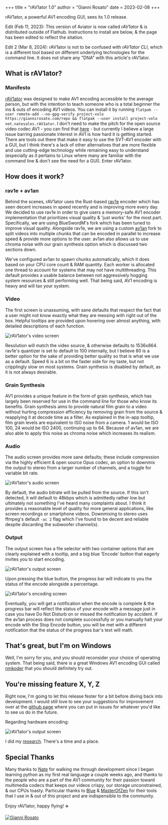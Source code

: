 +++
title = "rAV1ator 1.0"
author = "Gianni Rosato"
date = 2023-02-08
+++

rAV1ator, a powerful AV1 encoding GUI, sees its 1.0 release.

<!-- more -->

Edit (Feb 11, 2023): This version of Aviator is now called _rAV1ator_ & is
distributed outside of Flathub. Instructions to install are below, & the page
has been edited to reflect the sitation.

Edit 2 (Mar 8, 2024): rAV1ator is not to be confused with _rAV1ator CLI_, which
is a different tool based on different underlying technologies for the command
line. It does not share any "DNA" with this article's rAV1ator.

## What is rAV1ator?

### Manifesto

[rAV1ator](https://wiki.x266.mov/docs/utilities/rAV1ator) was designed to make
AV1 encoding accessible to the average person, but with the intention to teach
someone who is a total beginner the ins & outs of encoding AV1 videos. You can
install it by running
`flatpak --user remote-add --no-gpg-verify project-volo https://giannirosato.com/repo && flatpak --user install project-volo net.natesales.rAV1ator`.
I don't need to make the pitch for the open source video codec AV1 - you can
find that [here](https://wikiless.org/wiki/AV1) - but currently I believe a
large issue barring passionate interest in AV1 is how hard it is getting
started. There are tools out there that make it easy to use the SVT-AV1 encoder
with a GUI, but I think there's a lack of other alternatives that are more
flexible and use cutting-edge technology while remaining easy to understand
(especially as it pertains to Linux where many are familiar with the command
line & don't see the need for a GUI). Enter rAV1ator.

## How does it work?

### rav1e + av1an

Behind the scenes, rAV1ator uses the Rust-based
[rav1e](https://github.com/BlueSwordM/rav1e) encoder which has seen decent
increases in speed recently and is improving more every day. We decided to use
rav1e in order to give users a memory-safe AV1 encoder implementation that
prioritizes visual quality & 'just works' for the most part. Specifically, we
are using BlueSwordM's fork which has been tuned to improve visual quality.
Alongside rav1e, we are using a custom
[av1an](https://github.com/natesales/Av1an) fork to split videos into multiple
chunks that can be encoded in parallel to increase speed & provide more options
to the user. av1an also allows us to use chroma noise with our grain synthesis
option which is discussed two sections down.

We've configured av1an to spawn chunks automatically, which it does based on
your CPU core count & RAM quantity. Each worker is allocated one thread to
account for systems that may not have multithreading. This default provides a
usable balance between not aggressively hogging system resources & still
performing well. That being said, AV1 encoding is heavy and will tax your
system.

### Video

The first screen is unassuming, with sane defaults that respect the fact that a
user might not know exactly what they are messing with right out of the box.
Helpful tooltips are provided upon hovering over almost anything, with detailed
descriptions of each function.

![rAV1ator's video screen](/static/images/aviator_video.webp)

Resolution will match the video source, & otherwise defaults to 1536x864.
rav1e's quantizer is set to default to 100 internally, but I believe 80 is a
better option for the sake of providing better quality so that is what we use as
a default. Speed 6 is a bit on the faster side for my taste, but not cripplingly
slow on most systems. Grain synthesis is disabled by default, as it is not
always desirable.

### Grain Synthesis

AV1 provides a unique feature in the form of grain synthesis, which has largely
been reserved for use in the command line for those who know its benefits. Grain
synthesis aims to provide natural film grain to a video without hurting
compression efficiency by removing grain from the source & reapplying it at
decode time as a filter. As explained in the in-app tooltip, film grain levels
are equivalent to ISO noise from a camera. 1 would be ISO 100, 24 would be ISO
2400, continuing up to 64. Because of av1an, we are also able to apply this
noise as chroma noise which increases its realism.

### Audio

The audio screen provides more sane defaults; these include compression via the
highly efficient & open source Opus codec, an option to downmix the output to
stereo from a larger number of channels, and a toggle for variable bit rate.

![rAV1ator's audio screen](/static/images/aviator_audio.webp)

By default, the audio bitrate will be pulled from the source. If this isn't
detected, it will default to 48kbps which is admittedly rather low but
ultimately not something I've heard many complaints about. I think it provides a
reasonable level of quality for more general applications, like screen
recordings or smartphone videos. Downmixing to stereo uses ffmpeg's default
`-ac 2` flag which I've found to be decent and reliable despite discarding the
subwoofer channel(s).

### Output

The output screen has a file selector with two container options that are
clearly explained with a tooltip, and a big blue 'Encode' button that eagerly
invites you to start encoding.

![rAV1ator's output screen](/static/images/aviator_output.webp)

Upon pressing the blue button, the progress bar will indicate to you the status
of the encode alongside a percentage.

![rAV1ator's encoding screen](/static/images/aviator_encoding.webp)

Eventually, you will get a notification when the encode is complete & the
progress bar will reflect the status of your encode with a message just in case
you have Do Not Disturb on or missed the notification by accident. If the av1an
process does not complete successfully or you manually halt your encode with the
Stop Encode button, you will be met with a different notification that the
status of the progress bar's text will math.

## That's great, but I'm on Windows

Well, I'm sorry for you, and you should reconsider your choice of operating
system. That being said, there is a great Windows AV1 encoding GUI called
[nmkoder](https://github.com/n00mkrad/nmkoder) that you should definitely try
out.

## You're missing feature X, Y, Z

Right now, I'm going to let this release fester for a bit before diving back
into development. I would still love to see your suggestions for improvement
over at the [github page](https://github.com/gianni-rosato/aviator/) where you
can put in issues for whatever you'd like to see us do in the future.

Regarding hardware encoding:

![rAV1ator's output screen](/static/images/compression_comparison.svg)

I did my
[research](https://docs.google.com/spreadsheets/d/1fuKqYy7ZL28349nGs4DXwQGWcr5Cx2-I-ND6Bec6k0A/edit?usp=sharing).
There's a time and a place.

## Special Thanks

Many thanks to [Nate](https://github.com/natesales) for walking me through
development since I began learning python as my first real language a couple
weeks ago, and thanks to the people who are a part of the AV1 community for
their passion toward multimedia codecs that keeps our videos crispy, our storage
unconstrained, & our CPUs toasty. Particular thanks to
[Blue](https://github.com/BlueSwordM) &
[MasterOfZen](https://github.com/master-of-zen) for their tools that I use in &
out of this project and are indispensible to the community.

Enjoy rAV1ator, happy flying! ✈️

[![Gianni Rosato](/static/images/my_gh_profile.avif)](https://github.com/gianni-rosato)
